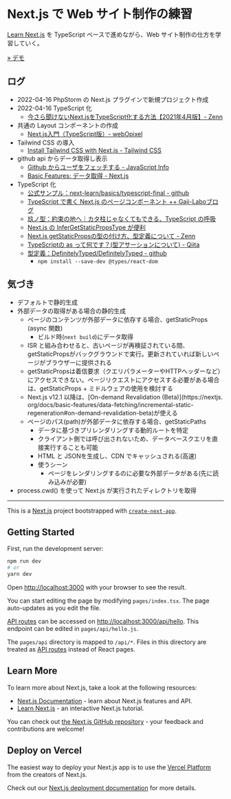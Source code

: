 # Next.js で Web サイト制作の練習

[Learn Next.js](https://nextjs.org/learn/foundations/about-nextjs) を TypeScript ベースで進めながら、Web サイト制作の仕方を学習していく。

[» デモ](https://nextjs-website-lemon.vercel.app/)

## ログ

* 2022-04-16 PhpStorm の Next.js プラグインで新規プロジェクト作成
* 2022-04-16 TypeScript 化
  - [今さら聞けないNext.jsをTypeScript化する方法【2021年4月版】- Zenn](https://zenn.dev/yukito0616/articles/fa41ea2d0cb308)
* 共通の Layout コンポーネントの作成
  - [Next.js入門（TypeScript版）- webOpixel](https://www.webopixel.net/javascript/1714.html)
* Tailwind CSS の導入
  - [Install Tailwind CSS with Next.js - Tailwind CSS](https://tailwindcss.com/docs/guides/nextjs)
* github api からデータ取得し表示
  - [Github からユーザをフェッチする - JavaScript Info](https://ja.javascript.info/task/fetch-users)
  - [Basic Features: データ取得 - Next.js](https://nextjs-ja-translation-docs.vercel.app/docs/basic-features/data-fetching)
* TypeScript 化
  - [公式サンプル：next-learn/basics/typescript-final - github](https://github.com/vercel/next-learn/tree/master/basics/typescript-final)
  - [TypeScript で書く Next.js のページコンポーネント ++ Gaji-Laboブログ](https://blog.gaji.jp/2021/11/08/8476/)
  - [玖ノ型：約束の地へ｜カタ柱じゃなくてもできる、TypeScript の呼吸](https://zenn.dev/tkdn/books/type-breathing/viewer/9-promise-resolve-type)
  - [Next.js の InferGetStaticPropsType が便利](https://zenn.dev/catnose99/articles/7201a6c56d3c88)
  - [Next.js getStaticPropsの型の付け方、型定義について - Zenn](https://zenn.dev/eitches/articles/2021-0424-getstaticprops-type)
  - [TypeScriptの as って何です？(型アサーションについて) - Qiita](https://qiita.com/irico/items/9d71060e52ffc1e79962)
  - [型定義：DefinitelyTyped/DefinitelyTyped - github](https://github.com/DefinitelyTyped/DefinitelyTyped)
    - `npm install --save-dev @types/react-dom`

## 気づき

* デフォルトで静的生成
* 外部データの取得がある場合の静的生成
    - ページのコンテンツが外部データに依存する場合、getStaticProps (async 関数)
        * ビルド時(`next build`)にデータ取得
    * ISR と組み合わせると、古いページが再検証されている間、getStaticPropsがバックグラウンドで実行。更新されていれば新しいページがブラウザーに提供される
    * getStaticPropsは着信要求（クエリパラメーターやHTTPヘッダーなど）にアクセスできない。ページリクエストにアクセスする必要がある場合は、getStaticProps + ミドルウェアの使用を検討する
    * Next.js v12.1 以降は、[On-demand Revalidation (Beta)](https://nextjs.
      org/docs/basic-features/data-fetching/incremental-static-regeneration#on-demand-revalidation-beta)が使える
    - ページのパス(path)が外部データに依存する場合、getStaticPaths
        * データに基づきプリレンダリングする動的ルートを特定
        * クライアント側では呼び出されないため、データベースクエリを直接実行することも可能
        * HTML と JSONを生成し、CDN でキャッシュされる(高速)
        * 使うシーン
            - ページをレンダリングするのに必要な外部データがある(先に読み込みが必要)
* process.cwd() を使って Next.js が実行されたディレクトリを取得

- - - - - - - - - - - - - - - - - - - - - - - - - - - - - - -

This is a [Next.js](https://nextjs.org/) project bootstrapped with [`create-next-app`](https://github.com/vercel/next.js/tree/canary/packages/create-next-app).

## Getting Started

First, run the development server:

```bash
npm run dev
# or
yarn dev
```

Open [http://localhost:3000](http://localhost:3000) with your browser to see the result.

You can start editing the page by modifying `pages/index.tsx`. The page auto-updates as you edit the file.

[API routes](https://nextjs.org/docs/api-routes/introduction) can be accessed on [http://localhost:3000/api/hello](http://localhost:3000/api/hello). This endpoint can be edited in `pages/api/hello.js`.

The `pages/api` directory is mapped to `/api/*`. Files in this directory are treated as [API routes](https://nextjs.org/docs/api-routes/introduction) instead of React pages.

## Learn More

To learn more about Next.js, take a look at the following resources:

- [Next.js Documentation](https://nextjs.org/docs) - learn about Next.js features and API.
- [Learn Next.js](https://nextjs.org/learn) - an interactive Next.js tutorial.

You can check out [the Next.js GitHub repository](https://github.com/vercel/next.js/) - your feedback and contributions are welcome!

## Deploy on Vercel

The easiest way to deploy your Next.js app is to use the [Vercel Platform](https://vercel.com/new?utm_medium=default-template&filter=next.js&utm_source=create-next-app&utm_campaign=create-next-app-readme) from the creators of Next.js.

Check out our [Next.js deployment documentation](https://nextjs.org/docs/deployment) for more details.
